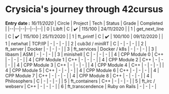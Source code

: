 # Crysicia's journey through 42cursus
**Entry date :** *16/11/2020*
| Circle | Project | Tech | Status | Grade | Completed |
|--|--|--|--|--|--|
| 0 | Libft | C | ✔️ | 115/100 | 24/11/2020 |
| 1 | get_next_line | C | ✔️ | 115/100 | 25/11/2020 |
| 1 | ft_printf | C | ✔️ | 100/100 | 09/12/2020 |
| 1 | netwhat | TCP/IP | - | - | - |
| 2 | cub3d / miniRT | C | - | - | - |
| 2 | ft_server | Docker | - | - | - |
| 3 | ft_services | Docker / k8s | - | - | - |
| 3 | libasm | ASM | - | - | - |
| 3 | minishell | C | - | - | - |
| 4 | CPP Module 0 | C++ | - | - | - |
| 4 | CPP Module 1 | C++ | - | - | - |
| 4 | CPP Module 2 | C++ | - | - | - |
| 4 | CPP Module 3 | C++ | - | - | - |
| 4 | CPP Module 4 | C++ | - | - | - |
| 4 | CPP Module 5 | C++ | - | - | - |
| 4 | CPP Module 6 | C++ | - | - | - |
| 4 | CPP Module 7 | C++ | - | - | - |
| 4 | CPP Module 8 | C++ | - | - | - |
| 4 | Philosophers | C | - | - | - |
| 5 | ft_containers | C++ | - | - | - |
| 5 | ft_irc / webserv | C++ | - | - | - |
| 6 | ft_transcendence | Ruby on Rails | - | - | - |
